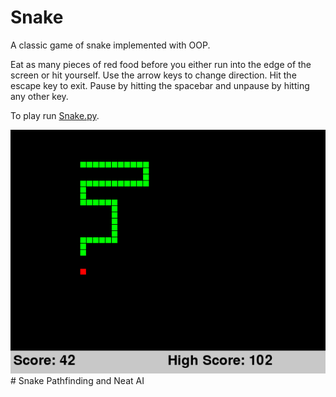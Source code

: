 # Snake
A classic game of snake implemented with OOP.

Eat as many pieces of red food before you either run into the edge of the screen or hit yourself. Use the arrow keys to change direction. Hit the escape key to exit. Pause by hitting the spacebar and unpause by hitting any other key.

To play run [Snake.py](./Snake.py).

![Screenshot](snake_screenshot.png)# Snake Pathfinding and Neat AI
